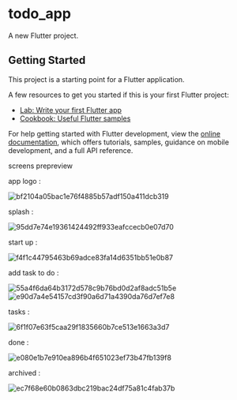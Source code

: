 # todo_app

A new Flutter project.

## Getting Started

This project is a starting point for a Flutter application.

A few resources to get you started if this is your first Flutter project:

- [Lab: Write your first Flutter app](https://docs.flutter.dev/get-started/codelab)
- [Cookbook: Useful Flutter samples](https://docs.flutter.dev/cookbook)

For help getting started with Flutter development, view the
[online documentation](https://docs.flutter.dev/), which offers tutorials,
samples, guidance on mobile development, and a full API reference.

screens prepreview 


app logo :


![bf2104a05bac1e76f4885b57adf150a411dcb319](https://github.com/kyrillosTharwat/ToDoApp/assets/105592871/f05ce94d-6652-48fd-8c4e-d90d47143da4)




splash : 


![95dd7e74e19361424492ff933eafccecb0e07d70](https://github.com/kyrillosTharwat/ToDoApp/assets/105592871/2af11c4e-e2a3-4573-a207-d99ae5f510b1)



start up :


![f4f1c44795463b69adce83fa14d6351bb51e0b87](https://github.com/kyrillosTharwat/ToDoApp/assets/105592871/02047e05-3836-48d8-9366-59e6a971c34c)



add task to do : 


![55a4f6da64b3172d578c9b76bd0d2af8adc51b5e](https://github.com/kyrillosTharwat/ToDoApp/assets/105592871/a921ac47-a7cc-4346-a2a0-5365cc3a114b)
![e90d7a4e54157cd3f90a6d71a4390da76d7ef7e8](https://github.com/kyrillosTharwat/ToDoApp/assets/105592871/5d7b8ccc-07c9-40e9-9ce4-ab9ea2c5f904)



tasks : 


![6f1f07e63f5caa29f1835660b7ce513e1663a3d7](https://github.com/kyrillosTharwat/ToDoApp/assets/105592871/8f86418b-1599-4195-8a10-b1049e273e88)



done : 


![e080e1b7e910ea896b4f651023ef73b47fb139f8](https://github.com/kyrillosTharwat/ToDoApp/assets/105592871/7351e38e-6085-4b42-9c69-c74dd46a67c8)



archived : 


![ec7f68e60b0863dbc219bac24df75a81c4fab37b](https://github.com/kyrillosTharwat/ToDoApp/assets/105592871/90af4848-7f61-4c4c-a1b8-3d411996a0fa)




